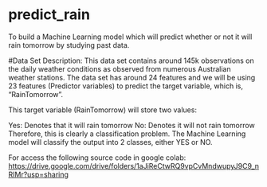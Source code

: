 # predict_rain
To build a Machine Learning model which will predict whether or not it will rain tomorrow by studying past data.

#Data Set Description:
This data set contains around 145k observations on the daily weather conditions as observed from numerous Australian weather stations. The data set has around 24 features and we will be using 23 features (Predictor variables) to predict the target variable, which is, “RainTomorrow”.

This target variable (RainTomorrow) will store two values:

Yes: Denotes that it will rain tomorrow
No: Denotes it will not rain tomorrow
Therefore, this is clearly a classification problem. The Machine Learning model will classify the output into 2 classes, either YES or NO.

For access the following source code in google colab: https://drive.google.com/drive/folders/1aJiReCtwRQ9vpCvMndwupyJ9C9_nRIMr?usp=sharing
